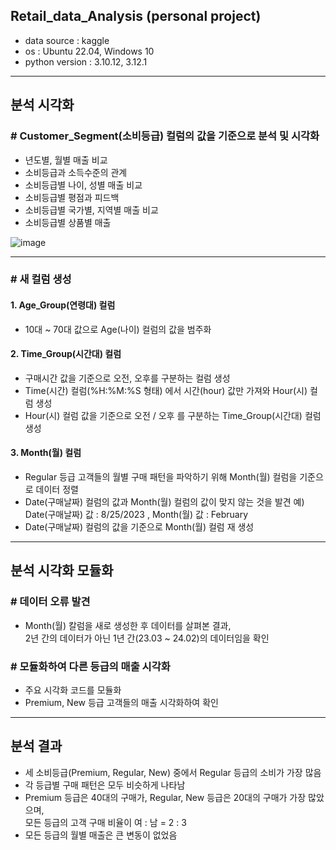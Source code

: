 ## Retail_data_Analysis (personal project)
* data source : kaggle
* os : Ubuntu 22.04, Windows 10
* python version : 3.10.12, 3.12.1

---

## 분석 시각화
### # Customer_Segment(소비등급) 컬럼의 값을 기준으로 분석 및 시각화
- 년도별, 월별 매출 비교
- 소비등급과 소득수준의 관계
- 소비등급별 나이, 성별 매출 비교
- 소비등급별 평점과 피드백
- 소비등급별 국가별, 지역별 매출 비교
- 소비등급별 상품별 매출

![image](https://github.com/user-attachments/assets/76ff805d-366d-4e4c-a57e-1c64cb34eb2d)

---

### # 새 컬럼 생성
#### 1. Age_Group(연령대) 컬럼
- 10대 ~ 70대 값으로 Age(나이) 컬럼의 값을 범주화

#### 2. Time_Group(시간대) 컬럼
- 구매시간 값을 기준으로 오전, 오후를 구분하는 컬럼 생성
- Time(시간) 컬럼(%H:%M:%S 형태) 에서 시간(hour) 값만 가져와 Hour(시) 컬럼 생성
- Hour(시) 컬럼 값을 기준으로 오전 / 오후 를 구분하는 Time_Group(시간대) 컬럼 생성

#### 3. Month(월) 컬럼
- Regular 등급 고객들의 월별 구매 패턴을 파악하기 위해 Month(월) 컬럼을 기준으로 데이터 정렬
- Date(구매날짜) 컬럼의 값과 Month(월) 컬럼의 값이 맞지 않는 것을 발견
  예) Date(구매날짜) 값 : 8/25/2023 , Month(월) 값 : February
- Date(구매날짜) 컬럼의 값을 기준으로 Month(월) 컬럼 재 생성

---

## 분석 시각화 모듈화
### # 데이터 오류 발견
- Month(월) 칼럼을 새로 생성한 후 데이터를 살펴본 결과,\
  2년 간의 데이터가 아닌 1년 간(23.03 ~ 24.02)의 데이터임을 확인

### # 모듈화하여 다른 등급의 매출 시각화
- 주요 시각화 코드를 모듈화
- Premium, New 등급 고객들의 매출 시각화하여 확인

---

## 분석 결과
- 세 소비등급(Premium, Regular, New) 중에서 Regular 등급의 소비가 가장 많음
- 각 등급별 구매 패턴은 모두 비슷하게 나타남
- Premium 등급은 40대의 구매가, Regular, New 등급은 20대의 구매가 가장 많았으며,\
  모든 등급의 고객 구매 비율이 여 : 남 = 2 : 3
- 모든 등급의 월별 매출은 큰 변동이 없었음
